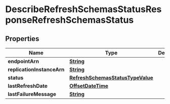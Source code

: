 

# DescribeRefreshSchemasStatusResponseRefreshSchemasStatus


## Properties

| Name | Type | Description | Notes |
|------------ | ------------- | ------------- | -------------|
|**endpointArn** | [**String**](String.md) |  |  [optional] |
|**replicationInstanceArn** | [**String**](String.md) |  |  [optional] |
|**status** | [**RefreshSchemasStatusTypeValue**](RefreshSchemasStatusTypeValue.md) |  |  [optional] |
|**lastRefreshDate** | [**OffsetDateTime**](OffsetDateTime.md) |  |  [optional] |
|**lastFailureMessage** | [**String**](String.md) |  |  [optional] |



